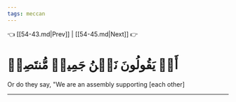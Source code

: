 ```yaml
---
tags: meccan
---
```


👈 [[54-43.md|Prev]] | [[54-45.md|Next]] 👉

# أَمۡ يَقُولُونَ نَحۡنُ جَمِيعٞ مُّنتَصِرٞ

Or do they say, "We are an assembly supporting [each other]

---

